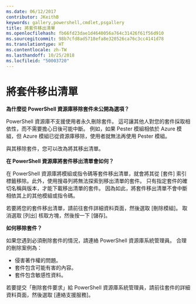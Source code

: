 ```yaml
---
ms.date: 06/12/2017
contributor: JKeithB
keywords: gallery,powershell,cmdlet,psgallery
title: 將套件移出清單
ms.openlocfilehash: fb66fd23dae1d4640056a764c31426f61f56d910
ms.sourcegitcommit: 98b7cfd8ad5718efa8e320526ca76c3cc4141d78
ms.translationtype: HT
ms.contentlocale: zh-TW
ms.lasthandoff: 10/25/2018
ms.locfileid: "50003720"
---
```

# <a name="unlisting-packages"></a>將套件移出清單

**為什麼從 PowerShell 資源庫移除套件未公開為選項？**

PowerShell 資源庫不支援使用者永久刪除套件。
這可讓其他人對您的套件採取相依性，而不需要擔心日後可能中斷。
例如，如果 Pester 模組相依於 Azure 模組，但 Azure 模組已從資源庫移除，使用者就無法再使用 Pester 模組。

與其移除套件，您可以改為將其移出清單。

**在 PowerShell 資源庫將套件移出清單會如何？**

在 PowerShell 資源庫將模組或指令碼等套件移出清單，就會將其從 [套件] 索引標籤移除。此外，使用搜尋列將無法探索到移出清單的套件。
只有指定套件的確切名稱與版本，才能下載移出清單的套件。
因為如此，將套件移出清單不會中斷相依其上的其他模組或指令碼。

若要將您的套件移出清單，請前往套件詳細資料頁面，然後選取 [刪除模組]。 取消選取 [列出] 核取方塊，然後按一下 [儲存]。

**如何移除套件？**

如果您遇到必須刪除套件的情況，請連絡 PowerShell 資源庫系統管理員。
合理的刪除案例為：
- 侵害著作權的問題。
- 套件包含可能有害的內容。
- 套件包含敏感性資料。

若要提交「刪除套件要求」給 PowerShell 資源庫系統管理員，請前往套件的詳細資料頁面，然後選取 [連絡支援服務]。
